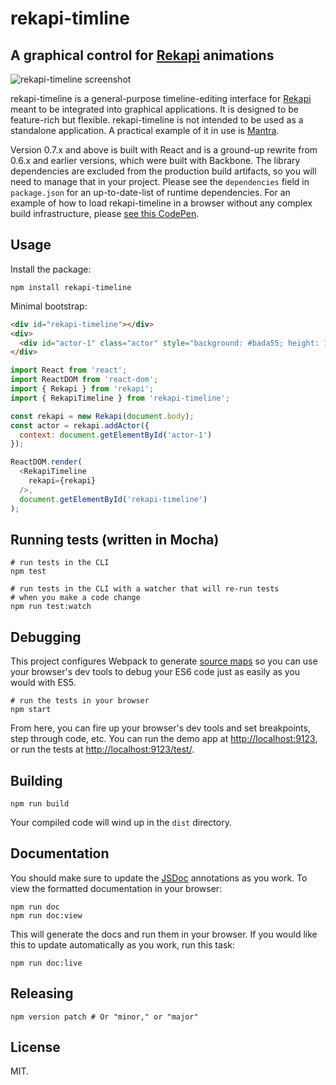 # rekapi-timline

## A graphical control for [Rekapi](http://jeremyckahn.github.io/rekapi/doc/) animations

![rekapi-timeline screenshot](https://gist.githubusercontent.com/jeremyckahn/0b93cf96db45bf0722b82eef17e7c5a6/raw/3dbef48b78842cbdde9f47a2eb8862b25023890f/rekapi-timeline-screenshot.png)

rekapi-timeline is a general-purpose timeline-editing interface for [Rekapi](http://rekapi.com/) meant to be integrated into graphical applications.  It is designed to be feature-rich but flexible.  rekapi-timeline is not intended to be used as a standalone application.  A practical example of it in use is [Mantra](http://jeremyckahn.github.io/mantra/).

Version 0.7.x and above is built with React and is a ground-up rewrite from 0.6.x and earlier versions, which were built with Backbone.  The library dependencies are excluded from the production build artifacts, so you will need to manage that in your project.  Please see the `dependencies` field in `package.json` for an up-to-date-list of runtime dependencies.  For an example of how to load rekapi-timeline in a browser without any complex build infrastructure, please [see this CodePen](https://codepen.io/jeremyckahn/pen/NXjVOm).

## Usage

Install the package:

```
npm install rekapi-timeline
```

Minimal bootstrap:

```html
<div id="rekapi-timeline"></div>
<div>
  <div id="actor-1" class="actor" style="background: #bada55; height: 150px; width: 150px;"></div>
</div>
```

```javascript
import React from 'react';
import ReactDOM from 'react-dom';
import { Rekapi } from 'rekapi';
import { RekapiTimeline } from 'rekapi-timeline';

const rekapi = new Rekapi(document.body);
const actor = rekapi.addActor({
  context: document.getElementById('actor-1')
});

ReactDOM.render(
  <RekapiTimeline
    rekapi={rekapi}
  />,
  document.getElementById('rekapi-timeline')
);
```

## Running tests (written in Mocha)

```
# run tests in the CLI
npm test
```

```
# run tests in the CLI with a watcher that will re-run tests
# when you make a code change
npm run test:watch
```

## Debugging

This project configures Webpack to generate [source maps](https://www.html5rocks.com/en/tutorials/developertools/sourcemaps/) so you can use your browser's dev tools to debug your ES6 code just as easily as you would with ES5.

```
# run the tests in your browser
npm start
```

From here, you can fire up your browser's dev tools and set breakpoints, step through code, etc.  You can run the demo app at <a href="http://localhost:9123">http://localhost:9123</a>, or run the tests at <a href="http://localhost:9123/test/">http://localhost:9123/test/</a>.

## Building

```
npm run build
```

Your compiled code will wind up in the `dist` directory.

## Documentation

You should make sure to update the [JSDoc](http://usejsdoc.org/) annotations as you work.  To view the formatted documentation in your browser:

```
npm run doc
npm run doc:view
```

This will generate the docs and run them in your browser.  If you would like this to update automatically as you work, run this task:

```
npm run doc:live
```

## Releasing

```
npm version patch # Or "minor," or "major"
```

## License

MIT.
